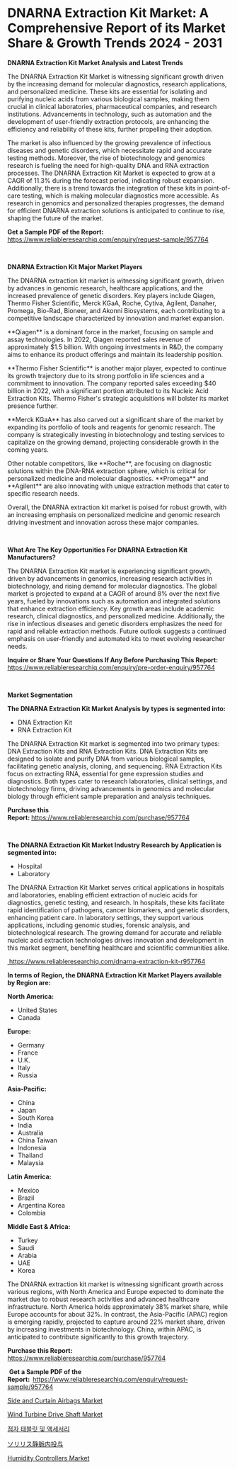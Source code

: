 <p><h1>DNARNA Extraction Kit Market: A Comprehensive Report of its Market Share & Growth Trends 2024 - 2031</h1></p><p><strong>DNARNA Extraction Kit Market Analysis and Latest Trends</strong></p>
<p><p>The DNARNA Extraction Kit Market is witnessing significant growth driven by the increasing demand for molecular diagnostics, research applications, and personalized medicine. These kits are essential for isolating and purifying nucleic acids from various biological samples, making them crucial in clinical laboratories, pharmaceutical companies, and research institutions. Advancements in technology, such as automation and the development of user-friendly extraction protocols, are enhancing the efficiency and reliability of these kits, further propelling their adoption.</p><p>The market is also influenced by the growing prevalence of infectious diseases and genetic disorders, which necessitate rapid and accurate testing methods. Moreover, the rise of biotechnology and genomics research is fueling the need for high-quality DNA and RNA extraction processes. The DNARNA Extraction Kit Market is expected to grow at a CAGR of 11.3% during the forecast period, indicating robust expansion. Additionally, there is a trend towards the integration of these kits in point-of-care testing, which is making molecular diagnostics more accessible. As research in genomics and personalized therapies progresses, the demand for efficient DNARNA extraction solutions is anticipated to continue to rise, shaping the future of the market.</p></p>
<p><strong>Get a Sample PDF of the Report:&nbsp;</strong> <a href="https://www.reliableresearchiq.com/enquiry/request-sample/957764">https://www.reliableresearchiq.com/enquiry/request-sample/957764</a></p>
<p>&nbsp;</p>
<p><strong>DNARNA Extraction Kit Major Market Players</strong></p>
<p><p>The DNARNA extraction kit market is witnessing significant growth, driven by advances in genomic research, healthcare applications, and the increased prevalence of genetic disorders. Key players include Qiagen, Thermo Fisher Scientific, Merck KGaA, Roche, Cytiva, Agilent, Danaher, Promega, Bio-Rad, Bioneer, and Akonni Biosystems, each contributing to a competitive landscape characterized by innovation and market expansion.</p><p>**Qiagen** is a dominant force in the market, focusing on sample and assay technologies. In 2022, Qiagen reported sales revenue of approximately $1.5 billion. With ongoing investments in R&D, the company aims to enhance its product offerings and maintain its leadership position.</p><p>**Thermo Fisher Scientific** is another major player, expected to continue its growth trajectory due to its strong portfolio in life sciences and a commitment to innovation. The company reported sales exceeding $40 billion in 2022, with a significant portion attributed to its Nucleic Acid Extraction Kits. Thermo Fisher's strategic acquisitions will bolster its market presence further.</p><p>**Merck KGaA** has also carved out a significant share of the market by expanding its portfolio of tools and reagents for genomic research. The company is strategically investing in biotechnology and testing services to capitalize on the growing demand, projecting considerable growth in the coming years.</p><p>Other notable competitors, like **Roche**, are focusing on diagnostic solutions within the DNA-RNA extraction sphere, which is critical for personalized medicine and molecular diagnostics. **Promega** and **Agilent** are also innovating with unique extraction methods that cater to specific research needs.</p><p>Overall, the DNARNA extraction kit market is poised for robust growth, with an increasing emphasis on personalized medicine and genomic research driving investment and innovation across these major companies.</p></p>
<p>&nbsp;</p>
<p><strong>What Are The Key Opportunities For DNARNA Extraction Kit Manufacturers?</strong></p>
<p><p>The DNARNA Extraction Kit market is experiencing significant growth, driven by advancements in genomics, increasing research activities in biotechnology, and rising demand for molecular diagnostics. The global market is projected to expand at a CAGR of around 8% over the next five years, fueled by innovations such as automation and integrated solutions that enhance extraction efficiency. Key growth areas include academic research, clinical diagnostics, and personalized medicine. Additionally, the rise in infectious diseases and genetic disorders emphasizes the need for rapid and reliable extraction methods. Future outlook suggests a continued emphasis on user-friendly and automated kits to meet evolving researcher needs.</p></p>
<p><strong>Inquire or Share Your Questions If Any Before Purchasing This Report:</strong> <a href="https://www.reliableresearchiq.com/enquiry/pre-order-enquiry/957764">https://www.reliableresearchiq.com/enquiry/pre-order-enquiry/957764</a></p>
<p>&nbsp;</p>
<p><strong>Market Segmentation</strong></p>
<p><strong>The DNARNA Extraction Kit Market Analysis by types is segmented into:</strong></p>
<p><ul><li>DNA Extraction Kit</li><li>RNA Extraction Kit</li></ul></p>
<p><p>The DNARNA Extraction Kit market is segmented into two primary types: DNA Extraction Kits and RNA Extraction Kits. DNA Extraction Kits are designed to isolate and purify DNA from various biological samples, facilitating genetic analysis, cloning, and sequencing. RNA Extraction Kits focus on extracting RNA, essential for gene expression studies and diagnostics. Both types cater to research laboratories, clinical settings, and biotechnology firms, driving advancements in genomics and molecular biology through efficient sample preparation and analysis techniques.</p></p>
<p><strong>Purchase this Report:&nbsp;</strong><a href="https://www.reliableresearchiq.com/purchase/957764">https://www.reliableresearchiq.com/purchase/957764</a></p>
<p>&nbsp;</p>
<p><strong>The DNARNA Extraction Kit Market Industry Research by Application is segmented into:</strong></p>
<p><ul><li>Hospital</li><li>Laboratory</li></ul></p>
<p><p>The DNARNA Extraction Kit Market serves critical applications in hospitals and laboratories, enabling efficient extraction of nucleic acids for diagnostics, genetic testing, and research. In hospitals, these kits facilitate rapid identification of pathogens, cancer biomarkers, and genetic disorders, enhancing patient care. In laboratory settings, they support various applications, including genomic studies, forensic analysis, and biotechnological research. The growing demand for accurate and reliable nucleic acid extraction technologies drives innovation and development in this market segment, benefiting healthcare and scientific communities alike.</p></p>
<p><a href="https://www.reliableresearchiq.com/dnarna-extraction-kit-r957764">&nbsp;https://www.reliableresearchiq.com/dnarna-extraction-kit-r957764</a></p>
<p><strong>In terms of Region, the DNARNA Extraction Kit Market Players available by Region are:</strong></p>
<p>
    <p> <strong> North America: </strong>
        <ul>
            <li>United States</li>
            <li>Canada</li>
        </ul>
        </p> 
    <p> <strong> Europe: </strong>
        <ul>
            <li>Germany</li>
            <li>France</li>
            <li>U.K.</li>
            <li>Italy</li>
            <li>Russia</li>
        </ul>
        </p> 
    <p> <strong> Asia-Pacific: </strong>
        <ul>
            <li>China</li>
            <li>Japan</li>
            <li>South Korea</li>
            <li>India</li>
            <li>Australia</li>
            <li>China Taiwan</li>
            <li>Indonesia</li>
            <li>Thailand</li>
            <li>Malaysia</li>
        </ul>
        </p> 
    <p> <strong> Latin America: </strong>
        <ul>
            <li>Mexico</li>
            <li>Brazil</li>
            <li>Argentina Korea</li>
            <li>Colombia</li>
        </ul>
        </p> 
    <p> <strong> Middle East & Africa: </strong>
        <ul>
            <li>Turkey</li>
            <li>Saudi</li>
            <li>Arabia</li>
            <li>UAE</li>
            <li>Korea</li>
        </ul>
    </p>
    </p>
<p><p>The DNARNA extraction kit market is witnessing significant growth across various regions, with North America and Europe expected to dominate the market due to robust research activities and advanced healthcare infrastructure. North America holds approximately 38% market share, while Europe accounts for about 32%. In contrast, the Asia-Pacific (APAC) region is emerging rapidly, projected to capture around 22% market share, driven by increasing investments in biotechnology. China, within APAC, is anticipated to contribute significantly to this growth trajectory.</p></p>
<p><strong>Purchase this Report: </strong><a href="https://www.reliableresearchiq.com/purchase/957764">https://www.reliableresearchiq.com/purchase/957764</a></p>
<p>&nbsp;<strong>Get a Sample PDF of the Report:&nbsp;&nbsp;</strong><a href="https://www.reliableresearchiq.com/enquiry/request-sample/957764">https://www.reliableresearchiq.com/enquiry/request-sample/957764</a></p>
<p><strong></strong></p>
<p><p><a href="https://medium.com/@jjkh377/the-global-side-and-curtain-airbags-market-is-expected-to-witness-a-compound-annual-growth-rate-0d40deead562">Side and Curtain Airbags Market</a></p><p><a href="https://www.linkedin.com/pulse/wind-turbine-drive-shaft-market-strategic-insights-product-evolution-83ghf?trackingId=5cMXSq3KSTan2nynGgCGOw%3D%3D">Wind Turbine Drive Shaft Market</a></p><p><a href="https://medium.com/@christorpherpfannerstill5436/braille-tablets-and-accessories-market-%EC%9D%98-%EA%B8%80%EB%A1%9C%EB%B2%8C-%EC%8B%9C%EC%9E%A5-%EA%B0%9C%EC%9A%94%EB%8A%94-%EC%A0%84-%EC%84%B8%EA%B3%84-%EB%B0%8F-%EC%A3%BC%EC%9A%94-%EC%8B%9C%EC%9E%A5%EC%9D%98-%EC%82%B0%EC%97%85%EC%97%90-%EC%98%81%ED%96%A5%EC%9D%84-%EB%AF%B8%EC%B9%98%EB%8A%94-%EC%A3%BC%EC%9A%94-%ED%8A%B8%EB%A0%8C%EB%93%9C%EC%97%90-%EB%8C%80%ED%95%9C-%EB%8F%85%ED%8A%B9%ED%95%9C-%EA%B4%80%EC%A0%90%EC%9D%84-7a77a4ec102c">점자 태블릿 및 액세서리</a></p><p><a href="https://medium.com/@vivakuvalis2005/soliris-intravenous-market-%E3%81%AE%E3%82%B0%E3%83%AD%E3%83%BC%E3%83%90%E3%83%AB%E5%B8%82%E5%A0%B4%E6%A6%82%E8%A6%81%E3%81%AF-%E4%B8%96%E7%95%8C%E3%81%8A%E3%82%88%E3%81%B3%E4%B8%BB%E8%A6%81%E5%B8%82%E5%A0%B4%E3%81%AB%E3%81%8A%E3%81%91%E3%82%8B%E6%A5%AD%E7%95%8C%E3%81%AB%E5%BD%B1%E9%9F%BF%E3%82%92%E4%B8%8E%E3%81%88%E3%82%8B%E4%B8%BB%E8%A6%81%E3%81%AA%E3%83%88%E3%83%AC%E3%83%B3%E3%83%89%E3%81%AB%E3%81%A4%E3%81%84%E3%81%A6-%E7%8B%AC%E8%87%AA%E3%81%AE%E8%A6%96%E7%82%B9%E3%82%92%E6%8F%90%E4%BE%9B%E3%81%97%E3%81%BE%E3%81%99-181ab1e7d130">ソリリス静脈内投与</a></p><p><a href="https://www.linkedin.com/pulse/humidity-controllers-market-research-report-includes-analysis-bocaf?trackingId=9rOgIm7xR46LS1sUdF0E3A%3D%3D">Humidity Controllers Market</a></p></p>
